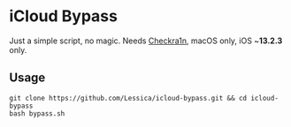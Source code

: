 # iCloud Bypass

Just a simple script, no magic. Needs [Checkra1n](https://checkra.in/), macOS only, iOS ~**13.2.3** only.


## Usage

```
git clone https://github.com/Lessica/icloud-bypass.git && cd icloud-bypass
bash bypass.sh
```

